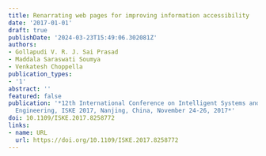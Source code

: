 ```yaml
---
title: Renarrating web pages for improving information accessibility
date: '2017-01-01'
draft: true
publishDate: '2024-03-23T15:49:06.302081Z'
authors:
- Gollapudi V. R. J. Sai Prasad
- Maddala Saraswati Soumya
- Venkatesh Choppella
publication_types:
- '1'
abstract: ''
featured: false
publication: '*12th International Conference on Intelligent Systems and Knowledge
  Engineering, ISKE 2017, Nanjing, China, November 24-26, 2017*'
doi: 10.1109/ISKE.2017.8258772
links:
- name: URL
  url: https://doi.org/10.1109/ISKE.2017.8258772
---
```


